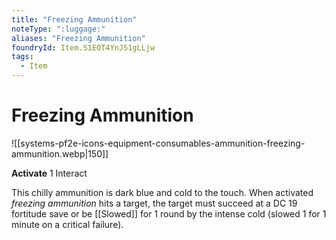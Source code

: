 ```yaml
---
title: "Freezing Ammunition"
noteType: ":luggage:"
aliases: "Freezing Ammunition"
foundryId: Item.S1EOT4YnJ51gLLjw
tags:
  - Item
---
```


# Freezing Ammunition
![[systems-pf2e-icons-equipment-consumables-ammunition-freezing-ammunition.webp|150]]

**Activate** 1 Interact

This chilly ammunition is dark blue and cold to the touch. When activated _freezing ammunition_ hits a target, the target must succeed at a DC 19 fortitude save or be [[Slowed]] for 1 round by the intense cold (slowed 1 for 1 minute on a critical failure).
